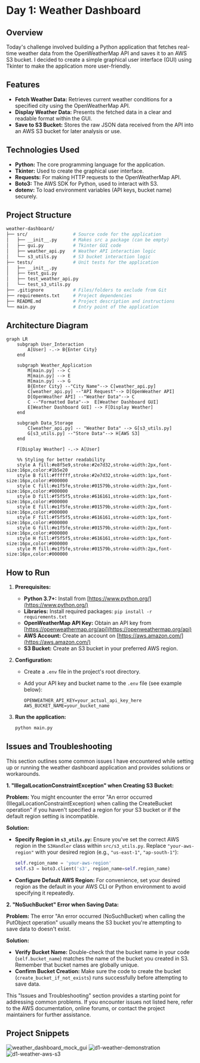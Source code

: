 # Day 1: Weather Dashboard

## Overview

Today's challenge involved building a Python application that fetches real-time weather data from the OpenWeatherMap API and saves it to an AWS S3 bucket. I decided to create a simple graphical user interface (GUI) using Tkinter to make the application more user-friendly. 

## Features

- **Fetch Weather Data:** Retrieves current weather conditions for a specified city using the OpenWeatherMap API.
- **Display Weather Data:** Presents the fetched data in a clear and readable format within the GUI.
- **Save to S3 Bucket:** Stores the raw JSON data received from the API into an AWS S3 bucket for later analysis or use. 

## Technologies Used

- **Python:** The core programming language for the application.
- **Tkinter:** Used to create the graphical user interface. 
- **Requests:** For making HTTP requests to the OpenWeatherMap API.
- **Boto3:** The AWS SDK for Python, used to interact with S3.
- **dotenv:**  To load environment variables (API keys, bucket name) securely.


## Project Structure
```bash
weather-dashboard/
├── src/                 # Source code for the application
│   ├── __init__.py      # Makes src a package (can be empty)
│   ├── gui.py           # Tkinter GUI code
│   ├── weather_api.py   # Weather API interaction logic
│   └── s3_utils.py      # S3 bucket interaction logic
├── tests/               # Unit tests for the application
│   ├── __init__.py     
│   ├── test_gui.py
│   ├── test_weather_api.py
│   └── test_s3_utils.py
├── .gitignore           # Files/folders to exclude from Git
├── requirements.txt     # Project dependencies
├── README.md            # Project description and instructions
└── main.py              # Entry point of the application
```

## Architecture Diagram
```mermaid
graph LR
    subgraph User_Interaction
        A[User] -.-> B{Enter City}
    end
    
    subgraph Weather_Application
        M[main.py] --> C
        M[main.py] --> E
        M[main.py] --> G
        B{Enter City} --"City Name"--> C[weather_api.py]
        C[weather_api.py] --"API Request"--> D[OpenWeather API]
        D[OpenWeather API] --"Weather Data"--> C
        C --"Formatted Data"-->  E[Weather Dashboard GUI]
        E[Weather Dashboard GUI] --> F[Display Weather]
    end

    subgraph Data_Storage
        C[weather_api.py] -- "Weather Data" --> G[s3_utils.py]
        G[s3_utils.py] --"Store Data"--> H[AWS S3]
    end

    F[Display Weather] -.-> A[User]

    %% Styling for better readability
    style A fill:#e8f5e9,stroke:#2e7d32,stroke-width:2px,font-size:16px,color:#1b5e20
    style B fill:#ffffff,stroke:#2e7d32,stroke-width:1px,font-size:16px,color:#000000
    style C fill:#e1f5fe,stroke:#01579b,stroke-width:2px,font-size:16px,color:#000000
    style D fill:#f5f5f5,stroke:#616161,stroke-width:1px,font-size:16px,color:#000000
    style E fill:#e1f5fe,stroke:#01579b,stroke-width:2px,font-size:16px,color:#000000
    style F fill:#f5f5f5,stroke:#616161,stroke-width:1px,font-size:16px,color:#000000
    style G fill:#e1f5fe,stroke:#01579b,stroke-width:2px,font-size:16px,color:#000000
    style H fill:#f5f5f5,stroke:#616161,stroke-width:1px,font-size:16px,color:#000000
    style M fill:#e1f5fe,stroke:#01579b,stroke-width:2px,font-size:16px,color:#000000
```

## How to Run

1. **Prerequisites:**
   - **Python 3.7+:** Install from [https://www.python.org/](https://www.python.org/) 
   - **Libraries:** Install required packages: `pip install -r requirements.txt`
   - **OpenWeatherMap API Key:** Obtain an API key from [https://openweathermap.org/api](https://openweathermap.org/api)
   - **AWS Account:** Create an account on [https://aws.amazon.com/](https://aws.amazon.com/)
   - **S3 Bucket:** Create an S3 bucket in your preferred AWS region. 

2. **Configuration:**
   - Create a `.env` file in the project's root directory.
   - Add your API key and bucket name to the `.env` file (see example below): 

     ```
     OPENWEATHER_API_KEY=your_actual_api_key_here
     AWS_BUCKET_NAME=your_bucket_name 
     ```

3. **Run the application:**
   ```bash
   python main.py
    ```

## Issues and Troubleshooting

This section outlines some common issues I have encountered while setting up or running the weather dashboard application and provides solutions or workarounds.

**1. "IllegalLocationConstraintException" when Creating S3 Bucket:**

   **Problem:** You might encounter the error "An error occurred (IllegalLocationConstraintException) when calling the CreateBucket operation" if you haven't specified a region for your S3 bucket or if the default region setting is incompatible. 

   **Solution:**
   - **Specify Region in `s3_utils.py`:** 
     Ensure you've set the correct AWS region in the `S3Handler` class within `src/s3_utils.py`. Replace `"your-aws-region"` with your desired region (e.g., `"us-east-1"`, `"ap-south-1"`):

     ```python
     self.region_name = 'your-aws-region'
     self.s3 = boto3.client('s3', region_name=self.region_name)
     ```
   - **Configure Default AWS Region:**  For convenience, set your desired region as the default in your AWS CLI or Python environment to avoid specifying it repeatedly.

**2. "NoSuchBucket" Error when Saving Data:**

   **Problem:** The error "An error occurred (NoSuchBucket) when calling the PutObject operation" usually means the S3 bucket you're attempting to save data to doesn't exist.

   **Solution:**
   - **Verify Bucket Name:** Double-check that the bucket name in your code (`self.bucket_name`) matches the name of the bucket you created in S3. Remember that bucket names are globally unique.
   - **Confirm Bucket Creation:** Make sure the code to create the bucket (`create_bucket_if_not_exists`) runs successfully before attempting to save data.

This "Issues and Troubleshooting" section provides a starting point for addressing common problems. If you encounter issues not listed here, refer to the AWS documentation, online forums, or contact the project maintainers for further assistance.

## Project Snippets

![weather_dashboard_mock_gui](/assets/d1-gui_weather_db.png)
![d1-weather-demonstration](/assets/d1-weather-demonstration.png)
![d1-weather-aws-s3](/assets/d1-weather-s3.png)
